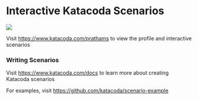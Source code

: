 # Interactive Katacoda Scenarios

[![](http://shields.katacoda.com/katacoda/prathams/count.svg)](https://www.katacoda.com/prathams "Get your profile on Katacoda.com")

Visit https://www.katacoda.com/prathams to view the profile and interactive scenarios

### Writing Scenarios
Visit https://www.katacoda.com/docs to learn more about creating Katacoda scenarios

For examples, visit https://github.com/katacoda/scenario-example
